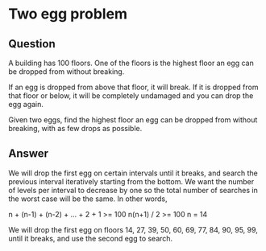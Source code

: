 # Two egg problem

## Question

A building has 100 floors. One of the floors is the highest floor an egg can be dropped from without breaking.

If an egg is dropped from above that floor, it will break. If it is dropped from that floor or below, it will be completely undamaged and you can drop the egg again.

Given two eggs, find the highest floor an egg can be dropped from without breaking, with as few drops as possible.

## Answer

We will drop the first egg on certain intervals until it breaks, and search the previous interval iteratively starting from the bottom. We want the number of levels per interval to decrease by one so the total number of searches in the worst case will be the same. In other words,

n + (n-1) + (n-2) + ... + 2 + 1 >= 100
n(n+1) / 2 >= 100
n = 14

We will drop the first egg on floors 14, 27, 39, 50, 60, 69, 77, 84, 90, 95, 99, until it breaks, and use the second egg to search.
